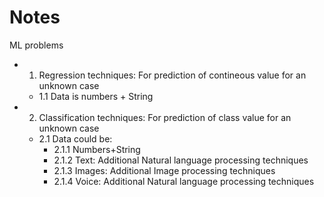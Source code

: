# Notes

ML problems
* 1. Regression techniques: For prediction of contineous value for an unknown case
  * 1.1 Data is numbers + String
* 2. Classification techniques: For prediction of class value for an unknown case
  * 2.1 Data could be:
    * 2.1.1 Numbers+String
    * 2.1.2 Text: Additional Natural language processing techniques
    * 2.1.3 Images: Additional Image processing techniques
    * 2.1.4 Voice: Additional Natural language processing techniques

